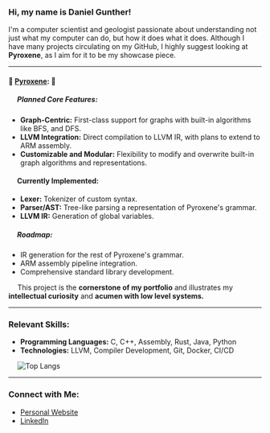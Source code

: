 ### Hi, my name is Daniel Gunther!

I'm a computer scientist and geologist passionate about understanding not just what my computer can do, but how it does what it does. Although I have many projects circulating on my GitHub, I highly suggest looking at **Pyroxene**, as I aim for it to be my showcase piece.

---

#### 🌟 **[Pyroxene](https://github.com/dgunther2001/pyroxene_lang):** 🌟
##### &emsp; Planned Core Features:
- **Graph-Centric:** First-class support for graphs with built-in algorithms like BFS, and DFS.
- **LLVM Integration:** Direct compilation to LLVM IR, with plans to extend to ARM assembly.
- **Customizable and Modular:** Flexibility to modify and overwrite built-in graph algorithms and representations.

#### &emsp; Currently Implemented:
- **Lexer:** Tokenizer of custom syntax.
- **Parser/AST:** Tree-like parsing a representation of Pyroxene's grammar.
- **LLVM IR:** Generation of global variables.

##### &emsp; Roadmap:
- IR generation for the rest of Pyroxene's grammar.
- ARM assembly pipeline integration.
- Comprehensive standard library development.

&emsp; This project is the **cornerstone of my portfolio** and illustrates my **intellectual curiosity** and **acumen with low level systems.**

---

### Relevant Skills:

- **Programming Languages:** C, C++, Assembly, Rust, Java, Python
- **Technologies:** LLVM, Compiler Development, Git, Docker, CI/CD

&emsp; ![Top Langs](https://github-readme-stats.vercel.app/api/top-langs/?username=dgunther2001&layout=compact&hide=javascript,html,scss)

---

### Connect with Me:

- [Personal Website](https://danielgunther.com)
- [LinkedIn](https://www.linkedin.com/in/daniel-gunther-1b035a221/)  

